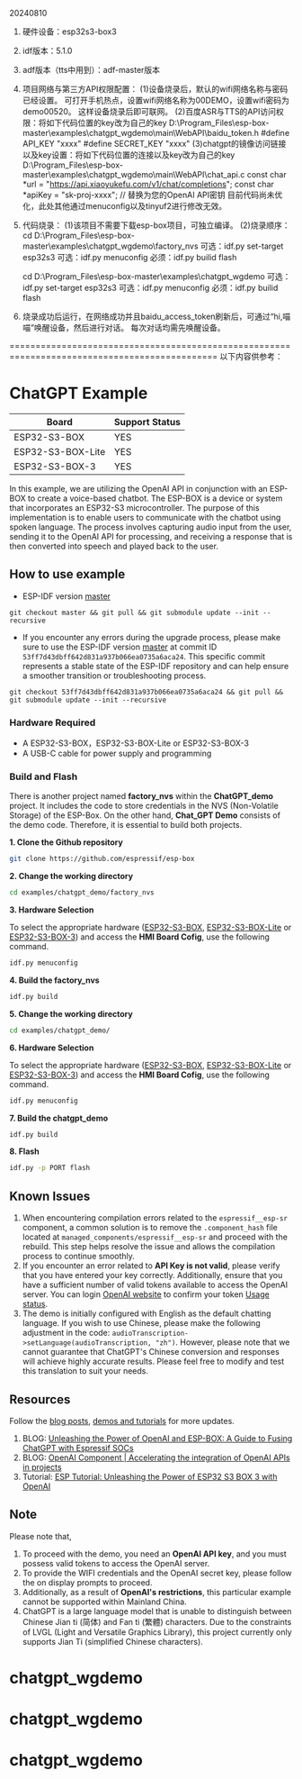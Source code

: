 

20240810
1. 硬件设备：esp32s3-box3
2. idf版本：5.1.0
3. adf版本（tts中用到）：adf-master版本

4. 项目网络与第三方API权限配置：
(1)设备烧录后，默认的wifi网络名称与密码已经设置。
   可打开手机热点，设置wifi网络名称为00DEMO，设置wifi密码为demo00520。
   这样设备烧录后即可联网。
(2)百度ASR与TTS的API访问权限：将如下代码位置的key改为自己的key
   D:\Program_Files\esp-box-master\examples\chatgpt_wgdemo\main\WebAPI\baidu_token.h
   #define API_KEY "xxxx"
   #define SECRET_KEY "xxxx"
(3)chatgpt的镜像访问链接以及key设置：将如下代码位置的连接以及key改为自己的key
   D:\Program_Files\esp-box-master\examples\chatgpt_wgdemo\main\WebAPI\chat_api.c
   const char *url = "https://api.xiaoyukefu.com/v1/chat/completions";
   const char *apiKey = "sk-proj-xxxx"; // 替换为您的OpenAI API密钥
   目前代码尚未优化，此处其他通过menuconfig以及tinyuf2进行修改无效。

5. 代码烧录：
(1)该项目不需要下载esp-box项目，可独立编译。
(2)烧录顺序：
   cd D:\Program_Files\esp-box-master\examples\chatgpt_wgdemo\factory_nvs
   可选：idf.py set-target esp32s3
   可选：idf.py menuconfig
   必须：idf.py builid flash

   cd D:\Program_Files\esp-box-master\examples\chatgpt_wgdemo
   可选：idf.py set-target esp32s3
   可选：idf.py menuconfig
   必须：idf.py builid flash

6. 烧录成功后运行，在网络成功并且baidu_access_token刷新后，可通过“hi,喵喵”唤醒设备，然后进行对话。
   每次对话均需先唤醒设备。




==============================================================================================
以下内容供参考：



# ChatGPT Example

| Board             | Support Status |
| ----------------- | -------------- |
| ESP32-S3-BOX      | YES            |
| ESP32-S3-BOX-Lite | YES            |
| ESP32-S3-BOX-3    | YES            |





In this example, we are utilizing the OpenAI API in conjunction with an ESP-BOX to create a voice-based chatbot. The ESP-BOX is a device or system that incorporates an ESP32-S3 microcontroller. The purpose of this implementation is to enable users to communicate with the chatbot using spoken language. The process involves capturing audio input from the user, sending it to the OpenAI API for processing, and receiving a response that is then converted into speech and played back to the user.

## How to use example
* ESP-IDF version [master](https://github.com/espressif/esp-idf)

```
git checkout master && git pull && git submodule update --init --recursive

```
* If you encounter any errors during the upgrade process, please make sure to use the ESP-IDF version [master](https://github.com/espressif/esp-idf) at commit ID `53ff7d43dbff642d831a937b066ea0735a6aca24`. This specific commit represents a stable state of the ESP-IDF repository and can help ensure a smoother transition or troubleshooting process.
```
git checkout 53ff7d43dbff642d831a937b066ea0735a6aca24 && git pull && git submodule update --init --recursive

```

### **Hardware Required**

* A ESP32-S3-BOX，ESP32-S3-BOX-Lite or ESP32-S3-BOX-3
* A USB-C cable for power supply and programming


### **Build and Flash**
There is another project named **factory_nvs** within the **ChatGPT_demo** project. It includes the code to store credentials in the NVS (Non-Volatile Storage) of the ESP-Box. On the other hand, **Chat_GPT Demo** consists of the demo code. Therefore, it is essential to build both projects.


**1. Clone the Github repository**

```bash
git clone https://github.com/espressif/esp-box

```

**2. Change the working directory**

```bash
cd examples/chatgpt_demo/factory_nvs

```

**3. Hardware Selection**

To select the appropriate hardware ([ESP32-S3-BOX](https://github.com/espressif/esp-box/blob/master/docs/hardware_overview/esp32_s3_box/hardware_overview_for_box.md), [ESP32-S3-BOX-Lite](https://github.com/espressif/esp-box/blob/master/docs/hardware_overview/esp32_s3_box_lite/hardware_overview_for_lite.md) or [ESP32-S3-BOX-3](https://github.com/espressif/esp-box/blob/master/docs/hardware_overview/esp32_s3_box_3/hardware_overview_for_box_3.md)) and access the **HMI Board Cofig**, use the following command.


```bash
idf.py menuconfig

```

**4. Build the factory_nvs**

```bash
idf.py build

```

**5. Change the working directory**

```bash
cd examples/chatgpt_demo/

```
**6. Hardware Selection**

To select the appropriate hardware ([ESP32-S3-BOX](https://github.com/espressif/esp-box/blob/master/docs/hardware_overview/esp32_s3_box/hardware_overview_for_box.md), [ESP32-S3-BOX-Lite](https://github.com/espressif/esp-box/blob/master/docs/hardware_overview/esp32_s3_box_lite/hardware_overview_for_lite.md) or [ESP32-S3-BOX-3](https://github.com/espressif/esp-box/blob/master/docs/hardware_overview/esp32_s3_box_3/hardware_overview_for_box_3.md)) and access the **HMI Board Cofig**, use the following command.

```bash
idf.py menuconfig

```

**7. Build the chatgpt_demo**

```bash
idf.py build

```

**8. Flash**

```bash
idf.py -p PORT flash

```

## Known Issues
1. When encountering compilation errors related to the `espressif__esp-sr` component, a common solution is to remove the `.component_hash` file located at `managed_components/espressif__esp-sr` and proceed with the rebuild. This step helps resolve the issue and allows the compilation process to continue smoothly.
2. If you encounter an error related to **API Key is not valid**, please verify that you have entered your key correctly. Additionally, ensure that you have a sufficient number of valid tokens available to access the OpenAI server. You can login [OpenAI website](https://openai.com/) to confirm your token  [Usage status](https://platform.openai.com/account/usage).
3. The demo is initially configured with English as the default chatting language. If you wish to use Chinese, please make the following adjustment in the code: `audioTranscription->setLanguage(audioTranscription, "zh")`. However, please note that we cannot guarantee that ChatGPT's Chinese conversion and responses will achieve highly accurate results. Please feel free to modify and test this translation to suit your needs.


## **Resources**
Follow the [blog posts](https://blog.espressif.com/), [demos and tutorials](https://www.youtube.com/@EspressifSystems) for more updates.

1. BLOG: [Unleashing the Power of OpenAI and ESP-BOX: A Guide to Fusing ChatGPT with Espressif SOCs](https://blog.espressif.com/unleashing-the-power-of-openai-and-esp-box-a-guide-to-fusing-chatgpt-with-espressif-socs-fba0b2d2c4f2)
2. BLOG: [OpenAI Component | Accelerating the integration of OpenAI APIs in projects](https://blog.espressif.com/openai-component-accelerating-the-integration-of-openai-apis-in-projects-e5fa87998126)
3. Tutorial: [ESP Tutorial: Unleashing the Power of ESP32 S3 BOX 3 with OpenAI](https://www.youtube.com/watch?v=Y97vdw7y3S4&t=2s)

## **Note**
Please note that,
1. To proceed with the demo, you need an **OpenAI API key**, and you must possess valid tokens to access the OpenAI server.
2. To provide the WIFI credentials and the OpenAI secret key, please follow the on display prompts to proceed.
3. Additionally, as a result of **OpenAI's restrictions**, this particular example cannot be supported within Mainland China.
4. ChatGPT is a large language model that is unable to distinguish between Chinese Jian ti (简体) and Fan ti (繁體) characters. Due to the constraints of LVGL (Light and Versatile Graphics Library), this project currently only supports Jian Ti (simplified Chinese characters).
# chatgpt_wgdemo
# chatgpt_wgdemo
# chatgpt_wgdemo
